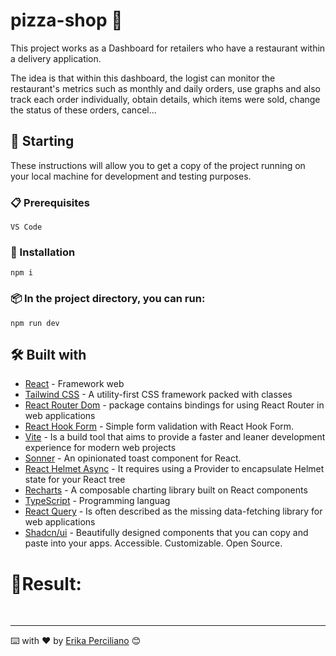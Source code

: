 # pizza-shop 🍕

This project works as a Dashboard for retailers who have a restaurant within a delivery application.

The idea is that within this dashboard, the logist can monitor the restaurant's metrics such as monthly and daily orders, use graphs and also track each order individually, obtain details, which items were sold, change the status of these orders, cancel...

## 🚀 Starting
These instructions will allow you to get a copy of the project running on your local machine for development and testing purposes.


### 📋 Prerequisites

```
VS Code
```
### 🔧 Installation

```
npm i 
```
### 📦 In the project directory, you can run:

```
npm run dev
```

## 🛠️ Built with

* [React](https://pt-br.reactjs.org) - Framework web
* [Tailwind CSS](https://tailwindcss.com/docs) - A utility-first CSS framework packed with classes
* [React Router Dom](https://reactrouter.com/en/main/start/tutorial) - package contains bindings for using React Router in web applications
* [React Hook Form](https://react-hook-form.com) - Simple form validation with React Hook Form.
* [Vite](https://vitejs.dev) - Is a build tool that aims to provide a faster and leaner development experience for modern web projects
* [Sonner](https://sonner.emilkowal.ski/) - An opinionated toast component for React.
* [React Helmet Async](https://github.com/staylor/react-helmet-async) - It requires using a Provider to encapsulate Helmet state for your React tree
* [Recharts](https://recharts.org/en-US/) - A composable charting library built on React components
* [TypeScript](https://www.typescriptlang.org/docs) - Programming languag
* [React Query](https://tanstack.com/query/latest/docs/framework/react/overview) - Is often described as the missing data-fetching library for web applications
* [Shadcn/ui](https://ui.shadcn.com/docs) - Beautifully designed components that you can copy and paste into your apps. Accessible. Customizable. Open Source.

# 🎯Result:
<br/>

---
⌨️ with ❤️ by [Erika Perciliano](https://github.com/erikaperciliano) 😊